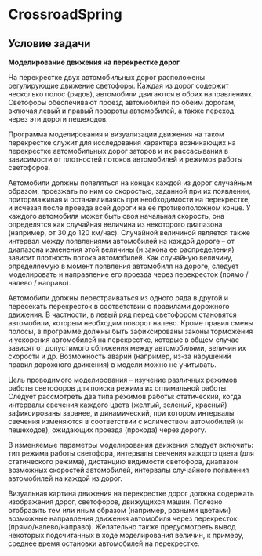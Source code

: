 # CrossroadSpring

## Условие задачи

**Моделирование движения на перекрестке дорог**

  На перекрестке двух автомобильных дорог расположены регулирующие движение светофоры. Каждая из дорог содержит несколько полос (рядов), автомобили двигаются в обоих направлениях. Светофоры обеспечивают проезд автомобилей по обеим дорогам, включая левый и правый повороты автомобилей, а также переход через эти дороги пешеходов.

  Программа моделирования и визуализации движения на таком перекрестке служит для исследования характера возникающих на перекрестке автомобильных дорог заторов и их рассасывания в зависимости от плотностей потоков автомобилей и режимов работы светофоров.
    
  Автомобили должны появляться на концах каждой из дорог случайным
образом, проезжать по ним со скоростью, заданной при их появлении,
притормаживая и останавливаясь при необходимости на перекрестке, и исчезая после проезда всей дороги на ее противоположном конце. У каждого автомобиля может быть своя начальная скорость, она определятся как случайная величина из некоторого диапазона (например, от 30 до 120 км/час). Случайной величиной
является также интервал между появлениями автомобилей на каждой дороге – от диапазона изменения этой величины (и закона ее распределения) зависит плотность потока автомобилей. Как случайную величину, определяемую в момент появления автомобиля на дороге, следует моделировать и направление его проезда через перекресток (прямо / налево / направо).

  Автомобили должны перестраиваться из одного ряда в другой и
пересекать перекресток в соответствии с правилами дорожного движения. В
частности, в левый ряд перед светофором становятся автомобили, которым
необходим поворот налево. Кроме правил смены полосы, в программе должны
быть зафиксированы законы торможения и ускорения автомобилей на
перекрестке, которые в общем случае зависят от допустимого сближения между
автомобилями, величин их скорости и др. Возможность аварий (например, из-за
нарушений правил дорожного движения) в модели можно не учитывать.

  Цель проводимого моделирования – изучение различных режимов работы
светофоров для поиска режима их оптимальной работы. Следует рассмотреть
два типа режимов работы: статический, когда интервалы свечения каждого цвета
(желтый, зеленый, красный) зафиксированы заранее, и динамический, при
котором интервалы свечения изменяются в соответствии с количеством
автомобилей (и пешеходов), ожидающих проезда (прохода) через дорогу.

  В изменяемые параметры моделирования движения следует включить:
тип режима работы светофора, интервалы свечения каждого цвета (для
статического режима), дистанцию видимости светофора, диапазон возможных
скоростей автомобилей, интервалы случайного появления автомобилей на
каждой из дорог.

  Визуальная картина движения на перекрестке дорог должна содержать
изображения дорог, светофоров, движущихся машин. Полезно отобразить тем
или иным образом (например, разными цветами) возможные направления
движения автомобиля через перекресток (прямо/налево/направо). Желательно
также предусмотреть вывод некоторых подсчитанных в ходе моделирования
величин, к примеру, среднее время остановки автомобилей на перекрестке.
